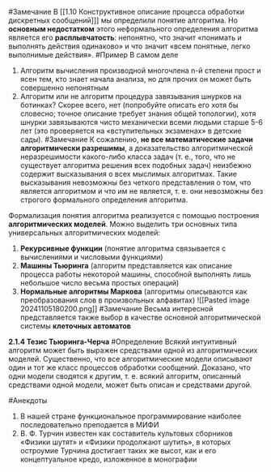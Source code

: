 #Замечание  В [[1.10 Конструктивное описание процесса обработки дискретных сообщений]]] мы определили понятие алгоритма. Но **основным недостатком** этого неформального определения алгоритма является его **расплывчатость**: непонятно, что значит «понимать и выполнять действия одинаково» и что значит «всем понятные, легко выполнимые действия».
#Пример В самом деле
1) Алгоритм вычисления производной многочлена n-й степени прост и ясен тем, кто знает начала анализа, но для прочих он может быть совершенно непонятным
2) Алгоритм или не алгоритм процедура завязывания шнурков на ботинках? Скорее всего, нет (попробуйте описать его хотя бы словесно; точное описание требует знания общей топологии), хотя шнурки завязываются чисто механически всеми людьми старше 5-6 лет (это проверяется на «вступительных экзаменах» в детские сады).
#Замечание К сожалению, **не все математические задачи алгоритмически разрешимы**, а доказательство алгоритмической неразрешимости какого-либо класса задач (т. е., того, что не существует алгоритма решения всех подобных задач) неизбежно содержит высказывания о всех мыслимых алгоритмах. Такие высказывания невозможны без четкого представления о том, что является алгоритмом и что им не является, т. е. они невозможны без строгого формального определения алгоритма.

Формализация понятия алгоритма реализуется с помощью построения **алгоритмиче­ских моделей**. Можно выделить три основных типа универсальных алгоритмических моделей: 
1. **Рекурсивные функции** (понятие алгоритма связывается с вычислениями и числовыми функциями)
2. **Машины Тьюринга** (алгоритм представляется как описание процесса работы некоторой машины, способной выполнять лишь небольшое число весьма простых операций)
3. **Нормальные алгоритмы Маркова** (алгоритмы описываются как преобразования слов в произвольных алфавитах) ![[Pasted image 20241105180200.png]]
#Замечание Весьма интересной представляется также выбор в качестве основной алгоритмической системы **клеточных автоматов**

**2.1.4 Тезис Тьюринга-Черча**
#Определение Всякий интуитивный алгоритм может быть выражен средствами одной из алгоритмиче­ских моделей.
Существенно, что все алгоритмические модели описывают один и тот же класс процессов обработки сообщений. Доказано, что одни модели сводятся к другим, т. е. всякий алгоритм, описанный средствами одной модели, может быть описан и средствами другой.

#Анекдоты 
1. В нашей стране функциональное программирование наиболее последовательно преподается в МИФИ
2. В. Ф. Турчин известен как составитель культовых сборников «Физики шутят» и «Физики продолжают шутить», в которых остроумие Турчина достигает таких же высот, как и его концептуальное кредо, изложенное в монографии